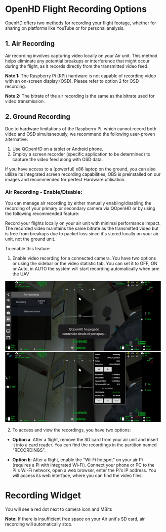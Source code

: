 # OpenHD Flight Recording Options

OpenHD offers two methods for recording your flight footage, whether for sharing on platforms like YouTube or for personal analysis.

## 1. Air Recording

Air recording involves capturing video locally on your Air unit. This method helps eliminate any potential breakups or interference that might occur during the flight, as it records directly from the transmitted video feed.

**Note 1:** The Raspberry Pi (RPI) hardware is not capable of recording video with an on-screen display (OSD). Please refer to option 2 for OSD recording.

**Note 2:** The bitrate of the air recording is the same as the bitrate used for video transmission.

## 2. Ground Recording

Due to hardware limitations of the Raspberry Pi, which cannot record both video and OSD simultaneously, we recommend the following user-proven alternative:

1. Use QOpenHD on a tablet or Android phone.
2. Employ a screen recorder (specific application to be determined) to capture the video feed along with OSD data.

If you have access to a (powerful) x86 laptop on the ground, you can also utilize its integrated screen recording capabilities, OBS is preinstalled on our images and recommended for perfect Hardware utilisation.

### Air Recording - Enable/Disable:

You can manage air recording by either manually enabling/disabling the recording of your primary or secondary camera via QOpenHD or by using the following recommended feature:

Record your flights locally on your air unit with minimal performance impact. The recorded video maintains the same bitrate as the transmitted video but is free from breakups due to packet loss since it's stored locally on your air unit, not the ground unit.

To enable this feature:

1. Enable video recording for a connected camera. You have two options or using the sidebar or the video statistic tab.
You can set it to OFF, ON or Auto, in AUTO the system will start recording automatically when arm the UAV

![Sidebar](../.gitbook/assets/air_recording.jpg)
![Video Statistics](../.gitbook/assets/statistics_video.jpg)

2. To access and view the recordings, you have two options:

- **Option a**: After a flight, remove the SD card from your air unit and insert it into a card reader. You can find the recordings in the partition named "RECORDINGS".


- **Option b**: After a flight, enable the "Wi-Fi hotspot" on your air Pi (requires a Pi with integrated Wi-Fi). Connect your phone or PC to the Pi's Wi-Fi network, open a web browser, enter the Pi's IP address. You will access its web interface, where you can find the video files.

# Recording Widget

You will see a red dot next to camera icon and MBits

**Note:** If there is insufficient free space on your Air unit's SD card, air recording will automatically stop.
